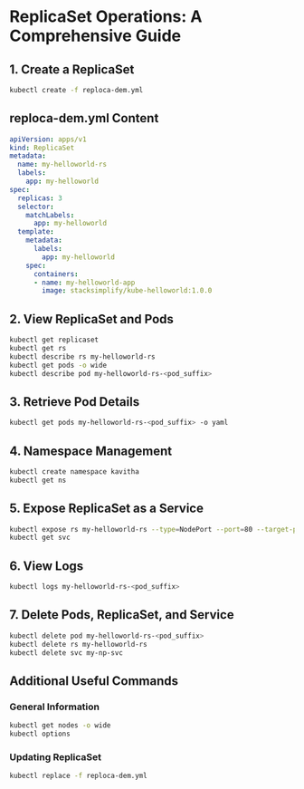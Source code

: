 # ReplicaSet Operations: A Comprehensive Guide

## 1. Create a ReplicaSet
```bash
kubectl create -f reploca-dem.yml
```

## reploca-dem.yml Content
```yaml
apiVersion: apps/v1
kind: ReplicaSet
metadata:
  name: my-helloworld-rs
  labels:
    app: my-helloworld
spec:
  replicas: 3
  selector:
    matchLabels:
      app: my-helloworld
  template:
    metadata:
      labels:
        app: my-helloworld
    spec:
      containers:
      - name: my-helloworld-app
        image: stacksimplify/kube-helloworld:1.0.0
```

## 2. View ReplicaSet and Pods
```bash
kubectl get replicaset
kubectl get rs
kubectl describe rs my-helloworld-rs
kubectl get pods -o wide
kubectl describe pod my-helloworld-rs-<pod_suffix>
```

## 3. Retrieve Pod Details
```bash
kubectl get pods my-helloworld-rs-<pod_suffix> -o yaml
```

## 4. Namespace Management
```bash
kubectl create namespace kavitha
kubectl get ns
```

## 5. Expose ReplicaSet as a Service
```bash
kubectl expose rs my-helloworld-rs --type=NodePort --port=80 --target-port=8080 --name=my-np-svc
kubectl get svc
```

## 6. View Logs
```bash
kubectl logs my-helloworld-rs-<pod_suffix>
```

## 7. Delete Pods, ReplicaSet, and Service
```bash
kubectl delete pod my-helloworld-rs-<pod_suffix>
kubectl delete rs my-helloworld-rs
kubectl delete svc my-np-svc
```

## Additional Useful Commands

### General Information
```bash
kubectl get nodes -o wide
kubectl options
```

### Updating ReplicaSet
```bash
kubectl replace -f reploca-dem.yml
```
